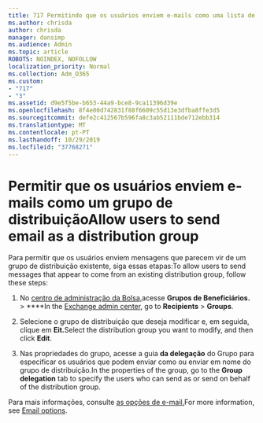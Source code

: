 ```yaml
---
title: 717 Permitindo que os usuários enviem e-mails como uma lista de distribuição
ms.author: chrisda
author: chrisda
manager: dansimp
ms.audience: Admin
ms.topic: article
ROBOTS: NOINDEX, NOFOLLOW
localization_priority: Normal
ms.collection: Adm_O365
ms.custom:
- "717"
- "3"
ms.assetid: d9e5f5be-b653-44a9-bce8-9ca11396d39e
ms.openlocfilehash: 8f4e00d742831f88f6609c55d13e3dfba8ffe3d5
ms.sourcegitcommit: defe2c412567b596fa8c3ab52111bde712ebb314
ms.translationtype: MT
ms.contentlocale: pt-PT
ms.lasthandoff: 10/29/2019
ms.locfileid: "37768271"
---
```

# <a name="allow-users-to-send-email-as-a-distribution-group"></a><span data-ttu-id="fac2d-102">Permitir que os usuários enviem e-mails como um grupo de distribuição</span><span class="sxs-lookup"><span data-stu-id="fac2d-102">Allow users to send email as a distribution group</span></span>

<span data-ttu-id="fac2d-103">Para permitir que os usuários enviem mensagens que parecem vir de um grupo de distribuição existente, siga essas etapas:</span><span class="sxs-lookup"><span data-stu-id="fac2d-103">To allow users to send messages that appear to come from an existing distribution group, follow these steps:</span></span>

1. <span data-ttu-id="fac2d-104">No [centro de administração da Bolsa,](https://outlook.office365.com/ecp/)acesse **Grupos de Beneficiários.** \> \*\*\*\*</span><span class="sxs-lookup"><span data-stu-id="fac2d-104">In the [Exchange admin center](https://outlook.office365.com/ecp/), go to **Recipients** \> **Groups**.</span></span>

2. <span data-ttu-id="fac2d-105">Selecione o grupo de distribuição que deseja modificar e, em seguida, clique em **Eit.**</span><span class="sxs-lookup"><span data-stu-id="fac2d-105">Select the distribution group you want to modify, and then click **Edit**.</span></span>

3. <span data-ttu-id="fac2d-106">Nas propriedades do grupo, acesse a guia **da delegação** do Grupo para especificar os usuários que podem enviar como ou enviar em nome do grupo de distribuição.</span><span class="sxs-lookup"><span data-stu-id="fac2d-106">In the properties of the group, go to the **Group delegation** tab to specify the users who can send as or send on behalf of the distribution group.</span></span>

<span data-ttu-id="fac2d-107">Para mais informações, consulte [as opções de e-mail.](https://technet.microsoft.com/library/bb124513.aspx#groupdelegation)</span><span class="sxs-lookup"><span data-stu-id="fac2d-107">For more information, see [Email options](https://technet.microsoft.com/library/bb124513.aspx#groupdelegation).</span></span>

